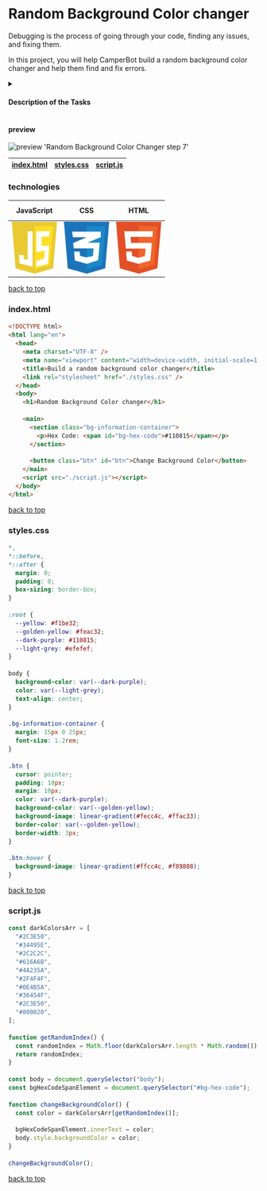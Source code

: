 <a id=top></a>

# Random Background Color changer

Debugging is the process of going through your code, finding any issues, and fixing them.

In this project, you will help CamperBot build a random background color changer and help them find and fix errors.

<details>
  <summary>
    <h4>Description of the Tasks</h4>
  </summary>
  <details>
      <summary>
        <h5>Step 1</h5>
      </summary>
      <p>
        CamperBot is trying to build out a random background color changer. But they keep running into issues and need your help to debug the code
      </p>
      <p>
        CamperBot has already added the HTML and CSS for the project. But they are confused as to why none of the styles and content is showing up on the page.
      </p>
      <p>
        When they open up the console they see this message:
      </p>
      <details>
        <summary>
          <h5>Example Code</h5>
        </summary>
        <code>SyntaxError: unknown: Unexpected token, expected "," (5:2)</code>
      </details>
      <p>
        Syntax errors are thrown when the JavaScript engine encounters something it can't interpret. In this case, it looks like CamperBot has syntax errors in the <code>darkColorsArr</code> array.
      </p>
      <p>
        Fix the syntax errors in the <code>darkColorsArr</code> array and you should see the content and styles show up on the page.
      </p>
  </details>
  <details>
    <summary>
      <h5>Step 2</h5>
    </summary>
    <p>
      Now, CamperBot is trying to create a function that will return a random index from the <code>darkColorsArr</code>. But they have run into the following error message:
    </p>
    <details>
      <summary>
        <h5>Example Code</h5>
      </summary>
      <code>Uncaught ReferenceError: math is not defined</code>
    </details>
    <p>
      A <code>ReferenceError</code> is thrown when a non-existent variable is referenced. In this case, it looks like CamperBot is trying to use <code>math</code> but JavaScript doesn't have a <code>math</code> object.
    </p>
    <p>
      Fix CamperBot's error in the <code>math.random()</code> line and open up the console again.
    </p>
  </details>
  <details>
  <summary>
    <h5>Step 3</h5>
  </summary>
        <p>
          Now that the <code>ReferenceError</code> is resolved, the console is displaying the correct results for a random number between <code>0</code> and <code>9</code>. But CamperBot was not expecting to see decimal numbers like these:
        </p>
            <details>
                <summary>
                    <h5>Example Code</h5>
                </summary>
                <code>0.015882899879771095</code><br>
                <code>2.114596286197641</code><br>
                <code>6.040964780197666</code><br>
            </details>
        <p>
            Update the <code>console</code> statement to print a whole number between <code>0</code> and <code>9</code>.
        </p>
        <p>
            Remember that you worked with a method in the Role Playing Game that rounds a number down to the nearest whole number.
        </p>
    </details>
    <details>
    <summary>
      <h5>Step 4</h5>
    </summary>
    <p>
        CamperBot is finished with building out the
        getRandomIndex function and it is working as expected. But now they are running into this issue
        when trying to create a reference to the <code>body</code> element in the DOM:
    </p>
    <p>
        <code>Uncaught TypeError: document.queryselector is not a function</code>
    </p>
    <p>
        A TypeError means that the code is trying to perform
        an operation on a value that is not of the expected type.
    </p>
    <p>
        Fix the TypeError by updating the document.queryselector
        method to the correct method name that selects an element from the DOM.
    </p>
  </details>
  <details>
    <summary>
      <h5>Step 5</h5>
    </summary>
      <p>
        CamperBot has created a new variable called <code>bgHexCodeSpanElement</code> to store the reference to the <code>span</code> element with the <code>id</code> of <code>bg-hex-code</code>. However, when they try to log that variable to the console, they get <code>null</code>.
      </p>
      <p>
        <code>null</code> is a special value in JavaScript that represents the absence of a value. This can happen when you try to access a property of an object that doesn't exist
        In this case, CamperBot is not passing in the correct selector to the <code>document.querySelector</code> method
      </p>
      <p>
        Fix the <code>document.querySelector("bg-hex-code")</code> line so that it correctly selects the element with the <code>id</code> of <code>bg-hex-code</code>.
      </p>
  </details>
  <details>
  <summary>
    <h5>Step 6</h5>
  </summary>
      <p>
        CamperBot has now created a function called <code>changeBackgroundColor</code> that changes the background color of the page to a random color from the <code>darkColorsArr</code> array. The function also displays the hex code for that new color.
      </p>
      <p>
        When they try to test out this function, they notice that the background color is not changing and the text shows the following:
      </p>
      <details>
        <summary>
          <h5>Example Code</h5>
        </summary>
        <code>Hex Code: undefined</code>
      </details>
      <p>
        <code>undefined</code> is showing up here because the <code>color</code> variable is not being set correctly.
      </p>
      <p>
        Fix the error in the <code>darkColorsArr[getRandomIndex]</code> line so that the color variable is set to a random color from the <code>darkColorsArr</code> array.
      </p>
    </details>
    <details>
      <summary>
        <h5>Step 7</h5>
      </summary>
        <p>
            CamperBot is trying to create a new variable called <code>btn</code> to store the reference to the button element with the <code>id</code> of <code>click-btn</code>
        </p>
        <p>
            However, when they try to log the button element to the console, they see that the button element is <code>null</code>.
        </p>
        <p>
             Open up the <code>index.html</code> to see the correct <code>id</code> name for that button element.
        </p>
        <p>
            Then fix the error for the <code>document.querySelector("#click-btn");</code> line.
        </p>
    </details>
</details>

#### preview

![preview 'Random Background Color Changer step 7'](https://github.com/AndriiKot/JS__Random_Background_Color_Changer__freeCodeCamp/blob/main/preview/step1.png)

| [index.html](#indexhtml) | [styles.css](#stylescss) | [script.js](#scriptjs) |
| ------------------------ | ------------------------ | ---------------------- |

### technologies

<table>
  <thead>
    <tr>
      <th height=33 width=91>JavaScript</th>
      <th height=33 width=91>CSS</th>
      <th height=33 width=91>HTML</th>
    </tr>
  </thead>
  <tbody>
    <tr>
      <td height=33 width=91>
        <a href=https://ecma-international.org/publications-and-standards/standards/>
          <img src=https://github.com/AndriiKot/JS__Role_Playing_Game__FreeCodeCamp/blob/main/preview/icons/javascript-1.svg alt=JavaScript>
        </a>
      </td>
      <td height=33 width=91>
        <a href=https://www.w3.org/Style/CSS/>
          <img src=https://github.com/AndriiKot/JS__Role_Playing_Game__FreeCodeCamp/blob/main/preview/icons/css.svg alt=CSS>
        </a>
      </td>
      <td height=33 width=91>
        <a href=https://html.spec.whatwg.org/multipage/>
          <img src=https://github.com/AndriiKot/JS__Role_Playing_Game__FreeCodeCamp/blob/main/preview/icons/html.svg alt=HTML>
        </a>
      </td>
    </tr>
  </tbody>
</table>

[back to top](#top)

### index.html

```html
<!DOCTYPE html>
<html lang="en">
  <head>
    <meta charset="UTF-8" />
    <meta name="viewport" content="width=device-width, initial-scale=1.0" />
    <title>Build a random background color changer</title>
    <link rel="stylesheet" href="./styles.css" />
  </head>
  <body>
    <h1>Random Background Color changer</h1>

    <main>
      <section class="bg-information-container">
        <p>Hex Code: <span id="bg-hex-code">#110815</span></p>
      </section>

      <button class="btn" id="btn">Change Background Color</button>
    </main>
    <script src="./script.js"></script>
  </body>
</html>
```

[back to top](#top)

### styles.css

```css
*,
*::before,
*::after {
  margin: 0;
  padding: 0;
  box-sizing: border-box;
}

:root {
  --yellow: #f1be32;
  --golden-yellow: #feac32;
  --dark-purple: #110815;
  --light-grey: #efefef;
}

body {
  background-color: var(--dark-purple);
  color: var(--light-grey);
  text-align: center;
}

.bg-information-container {
  margin: 15px 0 25px;
  font-size: 1.2rem;
}

.btn {
  cursor: pointer;
  padding: 10px;
  margin: 10px;
  color: var(--dark-purple);
  background-color: var(--golden-yellow);
  background-image: linear-gradient(#fecc4c, #ffac33);
  border-color: var(--golden-yellow);
  border-width: 3px;
}

.btn:hover {
  background-image: linear-gradient(#ffcc4c, #f89808);
}
```

[back to top](#top)

### script.js

```js
const darkColorsArr = [
  "#2C3E50",
  "#34495E",
  "#2C2C2C",
  "#616A6B",
  "#4A235A",
  "#2F4F4F",
  "#0E4B5A",
  "#36454F",
  "#2C3E50",
  "#800020",
];

function getRandomIndex() {
  const randomIndex = Math.floor(darkColorsArr.length * Math.random());
  return randomIndex;
}

const body = document.querySelector("body");
const bgHexCodeSpanElement = document.querySelector("#bg-hex-code");

function changeBackgroundColor() {
  const color = darkColorsArr[getRandomIndex()];

  bgHexCodeSpanElement.innerText = color;
  body.style.backgroundColor = color;
}

changeBackgroundColor();
```

[back to top](#top)
